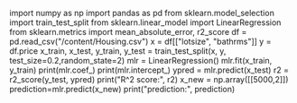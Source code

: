 import numpy as np
import pandas as pd
from sklearn.model_selection import train_test_split
from sklearn.linear_model import LinearRegression
from sklearn.metrics import mean_absolute_error, r2_score
df = pd.read_csv("/content/Housing.csv")
x = df[["lotsize", "bathrms"]]
y = df.price
x_train, x_test, y_train, y_test = train_test_split(x, y, test_size=0.2,random_state=2)
mlr = LinearRegression()
mlr.fit(x_train, y_train)
print(mlr.coef_)
print(mlr.intercept_)
ypred = mlr.predict(x_test)
r2 = r2_score(y_test, ypred)
print("R^2 score:", r2)
x_new = np.array([[5000,2]])
prediction=mlr.predict(x_new)
print("prediction:", prediction)

